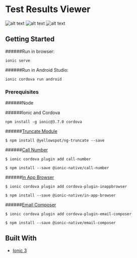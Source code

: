 # Test Results Viewer

![alt text](https://i.imgur.com/EK1Efhs.png)
![alt text](https://i.imgur.com/WJhEyQe.png)
![alt text](https://i.imgur.com/F1W6jcg.png)

## Getting Started

######Run in browser:

```
ionic serve
```

######Run in Android Studio:

```
ionic cordova run android
```

### Prerequisites

######Node

######Ionic and Cordova

```
npm install -g ionic@3.7.0 cordova
```

######[Truncate Module](https://www.npmjs.com/package/@yellowspot/ng-truncate)

```
$ npm install @yellowspot/ng-truncate --save
```

######[Call Number](https://ionicframework.com/docs/native/call-number/)
```
$ ionic cordova plugin add call-number
```
```
$ npm install --save @ionic-native/call-number
```

######[In App Browser](https://ionicframework.com/docs/native/in-app-browser/)
```
$ ionic cordova plugin add cordova-plugin-inappbrowser
```
```
$ npm install --save @ionic-native/in-app-browser
```

######[Email Composer](https://ionicframework.com/docs/native/email-composer/)
```
$ ionic cordova plugin add cordova-plugin-email-composer
```
```
$ npm install --save @ionic-native/email-composer
```



## Built With

* [Ionic 3](https://ionicframework.com/)
